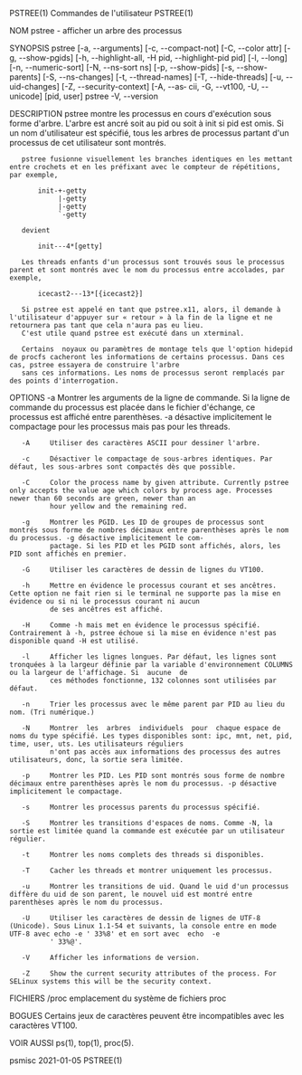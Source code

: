 PSTREE(1)                                                                       Commandes de l'utilisateur                                                                       PSTREE(1)

NOM
       pstree - afficher un arbre des processus

SYNOPSIS
       pstree [-a, --arguments] [-c, --compact-not] [-C, --color attr] [-g, --show-pgids] [-h, --highlight-all, -H pid, --highlight-pid pid] [-l, --long] [-n, --numeric-sort]
       [-N, --ns-sort ns] [-p, --show-pids] [-s, --show-parents] [-S, --ns-changes] [-t, --thread-names] [-T, --hide-threads] [-u, --uid-changes] [-Z, --security-context] [-A, --as‐
       cii, -G, --vt100, -U, --unicode] [pid, user]
       pstree -V, --version

DESCRIPTION
       pstree  montre  les processus en cours d'exécution sous forme d'arbre. L'arbre est ancré soit au pid ou soit à init si pid est omis. Si un nom d'utilisateur est spécifié, tous les
       arbres de processus partant d'un processus de cet utilisateur sont montrés.

       pstree fusionne visuellement les branches identiques en les mettant entre crochets et en les préfixant avec le compteur de répétitions, par exemple,

           init-+-getty
                |-getty
                |-getty
                `-getty

       devient

           init---4*[getty]

       Les threads enfants d'un processus sont trouvés sous le processus parent et sont montrés avec le nom du processus entre accolades, par exemple,

           icecast2---13*[{icecast2}]

       Si pstree est appelé en tant que pstree.x11, alors, il demande à l'utilisateur d'appuyer sur « retour » à la fin de la ligne et ne retournera pas tant que cela n'aura pas eu lieu.
       C'est utile quand pstree est exécuté dans un xterminal.

       Certains  noyaux ou paramètres de montage tels que l'option hidepid de procfs cacheront les informations de certains processus. Dans ces cas, pstree essayera de construire l'arbre
       sans ces informations. Les noms de processus seront remplacés par des points d'interrogation.

OPTIONS
       -a     Montrer les arguments de la ligne de commande. Si la ligne de commande du processus est placée dans le fichier d'échange, ce processus est  affiché  entre  parenthèses.  -a
              désactive implicitement le compactage pour les processus mais pas pour les threads.

       -A     Utiliser des caractères ASCII pour dessiner l'arbre.

       -c     Désactiver le compactage de sous-arbres identiques. Par défaut, les sous-arbres sont compactés dès que possible.

       -C     Color the process name by given attribute. Currently pstree only accepts the value age which colors by process age. Processes newer than 60 seconds are green, newer than an
              hour yellow and the remaining red.

       -g     Montrer les PGID. Les ID de groupes de processus sont montrés sous forme de nombres décimaux entre parenthèses après le nom du processus. -g désactive implicitement le com‐
              pactage. Si les PID et les PGID sont affichés, alors, les PID sont affichés en premier.

       -G     Utiliser les caractères de dessin de lignes du VT100.

       -h     Mettre en évidence le processus courant et ses ancêtres. Cette option ne fait rien si le terminal ne supporte pas la mise en évidence ou si ni le processus courant ni aucun
              de ses ancêtres est affiché.

       -H     Comme -h mais met en évidence le processus spécifié. Contrairement à -h, pstree échoue si la mise en évidence n'est pas disponible quand -H est utilisé.

       -l     Afficher les lignes longues. Par défaut, les lignes sont tronquées à la largeur définie par la variable d'environnement COLUMNS ou la largeur de l'affichage. Si  aucune  de
              ces méthodes fonctionne, 132 colonnes sont utilisées par défaut.

       -n     Trier les processus avec le même parent par PID au lieu du nom. (Tri numérique.)

       -N     Montrer  les  arbres  individuels  pour  chaque espace de noms du type spécifié. Les types disponibles sont: ipc, mnt, net, pid, time, user, uts. Les utilisateurs réguliers
              n'ont pas accès aux informations des processus des autres utilisateurs, donc, la sortie sera limitée.

       -p     Montrer les PID. Les PID sont montrés sous forme de nombre décimaux entre parenthèses après le nom du processus. -p désactive implicitement le compactage.

       -s     Montrer les processus parents du processus spécifié.

       -S     Montrer les transitions d'espaces de noms. Comme -N, la sortie est limitée quand la commande est exécutée par un utilisateur régulier.

       -t     Montrer les noms complets des threads si disponibles.

       -T     Cacher les threads et montrer uniquement les processus.

       -u     Montrer les transitions de uid. Quand le uid d'un processus diffère du uid de son parent, le nouvel uid est montré entre parenthèses après le nom du processus.

       -U     Utiliser les caractères de dessin de lignes de UTF-8 (Unicode). Sous Linux 1.1-54 et suivants, la console entre en mode UTF-8 avec echo -e ' 33%8' et en sort avec  echo  -e
              ' 33%@'.

       -V     Afficher les informations de version.

       -Z     Show the current security attributes of the process. For SELinux systems this will be the security context.

FICHIERS
       /proc  emplacement du système de fichiers proc

BOGUES
       Certains jeux de caractères peuvent être incompatibles avec les caractères VT100.

VOIR AUSSI
       ps(1), top(1), proc(5).

psmisc                                                                                  2021-01-05                                                                               PSTREE(1)
